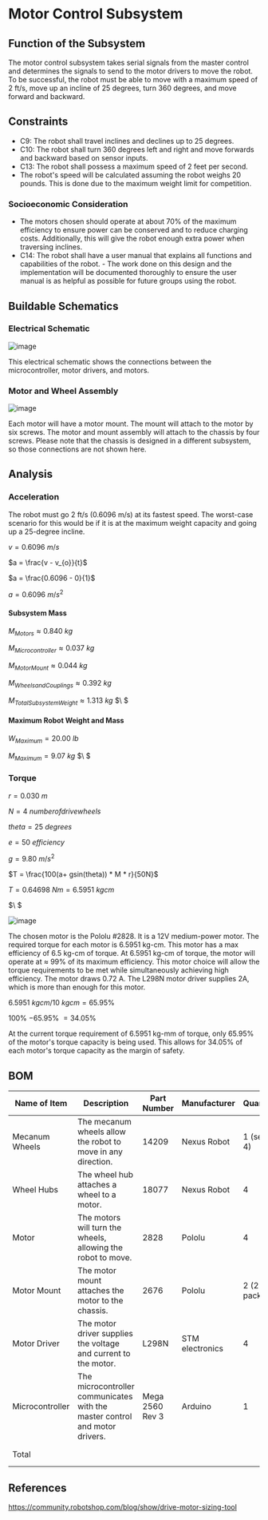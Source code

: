 # Motor Control Subsystem
## Function of the Subsystem
The motor control subsystem takes serial signals from the master control and determines the signals to send to the motor drivers to move the robot. To be successful, the robot must be able to move with a maximum speed of 2 ft/s, move up an incline of 25 degrees, turn 360 degrees, and move forward and backward. 

## Constraints
- C9: The robot shall travel inclines and declines up to 25 degrees. 
- C10: The robot shall turn 360 degrees left and right and move forwards and backward based on sensor inputs.
- C13: The robot shall possess a maximum speed of 2 feet per second.
- The robot's speed will be calculated assuming the robot weighs 20 pounds. This is done due to the maximum weight limit for competition.

### Socioeconomic Consideration
- The motors chosen should operate at about 70% of the maximum efficiency to ensure power can be conserved and to reduce charging costs. Additionally, this will give the robot enough extra power when traversing inclines. 
- C14: The robot shall have a user manual that explains all functions and capabilities of the robot. 
        - The work done on this design and the implementation will be documented thoroughly to ensure the user manual is as helpful as possible for future groups using the robot.

## Buildable Schematics

### Electrical Schematic
![image](https://github.com/lchapman42/Control-Sensing-Wireless-Charging-Robot/blob/main/Documentation/Images/Motor-Control/MotorControl-Schematic.png)

This electrical schematic shows the connections between the microcontroller, motor drivers, and motors. 

### Motor and Wheel Assembly
![image](https://github.com/lchapman42/Control-Sensing-Wireless-Charging-Robot/blob/main/Documentation/Images/Motor-Control/MotorControl-PhysicalConnections.png)

Each motor will have a motor mount. The mount will attach to the motor by six screws. The motor and mount assembly will attach to the chassis by four screws. Please note that the chassis is designed in a different subsystem, so those connections are not shown here.

## Analysis
### Acceleration

The robot must go 2 ft/s (0.6096 m/s) at its fastest speed. The worst-case scenario for this would be if it is at the maximum weight capacity and going up a 25-degree incline. 

$v = 0.6096\ m/s$ 

$a = \frac{v - v_{o}}{t}$

$a = \frac{0.6096 - 0}{1}$

$a = 0.6096\ m/s^2$

#### Subsystem Mass

$M_{Motors} \approx 0.840\ kg$

$M_{Microcontroller} \approx 0.037\ kg$

$M_{Motor Mount} \approx 0.044\ kg$

$M_{Wheels and Couplings} \approx 0.392\ kg$

$M_{Total Subsystem Weight} \approx 1.313\ kg$
$\ $

#### Maximum Robot Weight and Mass

$W_{Maximum} = 20.00\ lb$

$M_{Maximum} = 9.07\ kg$
$\ $
### Torque

$r = 0.030\ m$

$N = 4\ number of drive wheels$

$theta = 25\ degrees$

$e = 50\ efficiency$

$g = 9.80\ m/s^2$

$T = \frac{100(a+ gsin(theta)) * M * r}{50N}$

$T = 0.64698\ Nm = 6.5951\ kgcm$

$\ $

![image](https://github.com/lchapman42/Control-Sensing-Wireless-Charging-Robot/blob/main/Documentation/Images/Motor-Control/MotorPerformanceChart.png)

The chosen motor is the Pololu #2828. It is a 12V medium-power motor. The required torque for each motor is 6.5951 kg-cm. This motor has a max efficiency of 6.5 kg-cm of torque. At 6.5951 kg-cm of torque, the motor will operate at $\approx$ 99% of its maximum efficiency. This motor choice will allow the torque requirements to be met while simultaneously achieving high efficiency. The motor draws 0.72 A. The L298N motor driver supplies 2A, which is more than enough for this motor.

$6.5951\ kgcm / 10\ kgcm = 65.95$\%

$100$\% $- 65.95$\% $= 34.05$\%

At the current torque requirement of 6.5951 kg-mm of torque, only 65.95\% of the motor's torque capacity is being used. This allows for 34.05\% of each motor's torque capacity as the margin of safety.


## BOM
| Name of Item   | Description                                                                  | Part Number     | Manufacturer     | Quantity     | Price      | Total   |
|----------------|------------------------------------------------------------------------------|-----------------|------------------|--------------|------------|---------|
| Mecanum Wheels | The mecanum wheels allow the robot to move in any direction.                 | 14209           | Nexus Robot      | 1  (set of 4)| 68.00      | 68.00   |
| Wheel Hubs     | The wheel hub attaches a wheel to a motor.                                   | 18077           | Nexus Robot      | 4            | 6.90       | 6.90    |
| Motor          | The motors will turn the wheels, allowing the robot to move.                 | 2828            | Pololu           | 4            | 51.95      | 207.80  |
| Motor Mount    | The motor mount attaches the motor to the chassis.                           | 2676            | Pololu           | 2 (2 pack)   | 9.95       | 19.90   |
| Motor Driver   | The motor driver supplies the voltage and current to the motor.              | L298N           | STM electronics  | 4            | 11.63      | 46.52   |
| Microcontroller| The microcontroller communicates with the master control and motor drivers.  | Mega 2560 Rev 3 | Arduino          | 1            | 48.40      | 48.40   |
| Total          |                                                                              |                 |                  |              | Total Cost | $418.22 |

## References
https://community.robotshop.com/blog/show/drive-motor-sizing-tool
